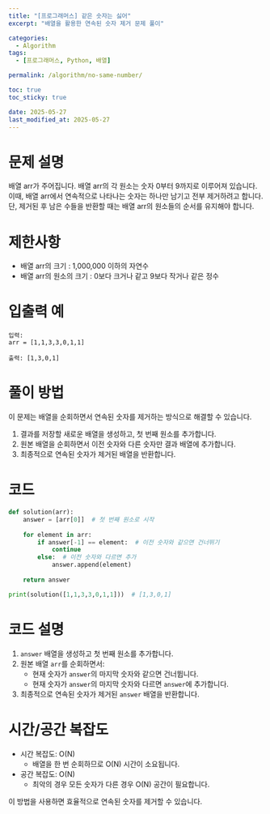 ```yaml
---
title: "[프로그래머스] 같은 숫자는 싫어"
excerpt: "배열을 활용한 연속된 숫자 제거 문제 풀이"

categories:
  - Algorithm
tags:
  - [프로그래머스, Python, 배열]

permalink: /algorithm/no-same-number/

toc: true
toc_sticky: true

date: 2025-05-27
last_modified_at: 2025-05-27
---
```


# 문제 설명

배열 arr가 주어집니다. 배열 arr의 각 원소는 숫자 0부터 9까지로 이루어져 있습니다. 이때, 배열 arr에서 연속적으로 나타나는 숫자는 하나만 남기고 전부 제거하려고 합니다. 단, 제거된 후 남은 수들을 반환할 때는 배열 arr의 원소들의 순서를 유지해야 합니다.

# 제한사항

- 배열 arr의 크기 : 1,000,000 이하의 자연수
- 배열 arr의 원소의 크기 : 0보다 크거나 같고 9보다 작거나 같은 정수

# 입출력 예

```
입력:
arr = [1,1,3,3,0,1,1]

출력: [1,3,0,1]
```

# 풀이 방법

이 문제는 배열을 순회하면서 연속된 숫자를 제거하는 방식으로 해결할 수 있습니다.

1. 결과를 저장할 새로운 배열을 생성하고, 첫 번째 원소를 추가합니다.
2. 원본 배열을 순회하면서 이전 숫자와 다른 숫자만 결과 배열에 추가합니다.
3. 최종적으로 연속된 숫자가 제거된 배열을 반환합니다.

# 코드

```python
def solution(arr):
    answer = [arr[0]]  # 첫 번째 원소로 시작
    
    for element in arr:
        if answer[-1] == element:  # 이전 숫자와 같으면 건너뛰기
            continue
        else:  # 이전 숫자와 다르면 추가
            answer.append(element)
            
    return answer

print(solution([1,1,3,3,0,1,1]))  # [1,3,0,1]
```

# 코드 설명

1. `answer` 배열을 생성하고 첫 번째 원소를 추가합니다.
2. 원본 배열 `arr`를 순회하면서:
   - 현재 숫자가 `answer`의 마지막 숫자와 같으면 건너뜁니다.
   - 현재 숫자가 `answer`의 마지막 숫자와 다르면 `answer`에 추가합니다.
3. 최종적으로 연속된 숫자가 제거된 `answer` 배열을 반환합니다.

# 시간/공간 복잡도

- 시간 복잡도: O(N)
  - 배열을 한 번 순회하므로 O(N) 시간이 소요됩니다.
- 공간 복잡도: O(N)
  - 최악의 경우 모든 숫자가 다른 경우 O(N) 공간이 필요합니다.

이 방법을 사용하면 효율적으로 연속된 숫자를 제거할 수 있습니다. 